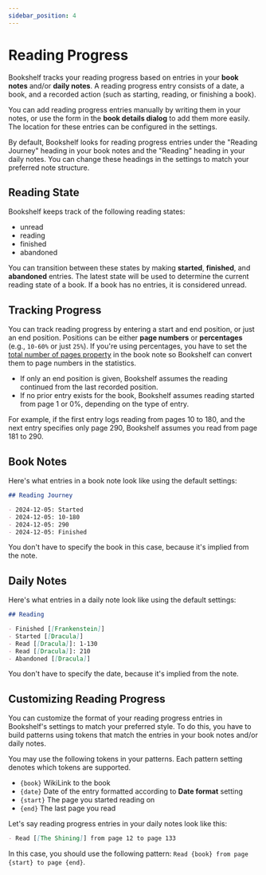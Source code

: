 ```yaml
---
sidebar_position: 4
---
```


# Reading Progress

Bookshelf tracks your reading progress based on entries in your **book notes** and/or **daily notes**.
A reading progress entry consists of a date, a book, and a recorded action (such as starting, reading, or finishing a
book).

You can add reading progress entries manually by writing them in your notes, or use the form in the **book details dialog**
to add them more easily. The location for these entries can be configured in the settings.

By default, Bookshelf looks for reading progress entries under the "Reading Journey" heading in your book notes and
the "Reading" heading in your daily notes. You can change these headings in the settings to match your preferred note
structure.

## Reading State

Bookshelf keeps track of the following reading states:

- unread
- reading
- finished
- abandoned

You can transition between these states by making **started**, **finished**, and **abandoned** entries.
The latest state will be used to determine the current reading state of a book.
If a book has no entries, it is considered unread.

## Tracking Progress

You can track reading progress by entering a start and end position, or just an end position. Positions can be either
**page numbers** or **percentages** (e.g., `10-60%` or just `25%`). If you're using percentages, you have to set the
[total number of pages property](book-notes#total-number-of-pages) in the book note so Bookshelf can convert them to
page numbers in the statistics.

- If only an end position is given, Bookshelf assumes the reading continued from the last recorded position.
- If no prior entry exists for the book, Bookshelf assumes reading started from page 1 or 0%, depending on the type of
  entry.

For example, if the first entry logs reading from pages 10 to 180, and the next entry specifies only page 290, Bookshelf
assumes you read from page 181 to 290.

## Book Notes

Here's what entries in a book note look like using the default settings:

```markdown title="Books/Frankenstein.md"
## Reading Journey

- 2024-12-05: Started
- 2024-12-05: 10-180
- 2024-12-05: 290
- 2024-12-05: Finished
```

You don't have to specify the book in this case, because it's implied from the note.

## Daily Notes

Here's what entries in a daily note look like using the default settings:

```markdown title="Daily Notes/2024-12-05.md"
## Reading

- Finished [[Frankenstein]]
- Started [[Dracula]]
- Read [[Dracula]]: 1-130
- Read [[Dracula]]: 210
- Abandoned [[Dracula]]
```

You don't have to specify the date, because it's implied from the note.

## Customizing Reading Progress

You can customize the format of your reading progress entries in Bookshelf's settings to match your preferred style.
To do this, you have to build patterns using tokens that match the entries in your book notes and/or daily notes.

You may use the following tokens in your patterns. Each pattern setting denotes which tokens are supported.

- `{book}` WikiLink to the book
- `{date}` Date of the entry formatted according to **Date format** setting
- `{start}` The page you started reading on
- `{end}` The last page you read

Let's say reading progress entries in your daily notes look like this:

```markdown
- Read [[The Shining]] from page 12 to page 133
```

In this case, you should use the following pattern: `Read {book} from page {start} to page {end}`.
